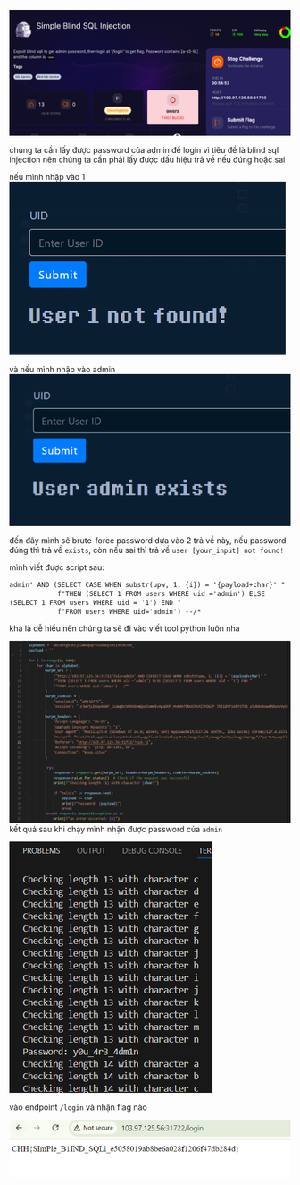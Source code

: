![image](../img/11.1.png)

chúng ta cần lấy được password của admin để login
vì tiêu đề là blind sql injection nên chúng ta cần phải lấy được dấu hiệu trả về nếu đúng hoặc sai

nếu mình nhập vào 1
![image](../img/11.2.png)

và nếu mình nhập vào admin
![image](../img/11.3.png)

đến đây mình sẽ brute-force password dựa vào 2 trả về này, nếu password đúng thì trả về `exists`, còn nếu sai thì trả về `user [your_input] not found!`

mình viết được script sau:
```
admin' AND (SELECT CASE WHEN substr(upw, 1, {i}) = '{payload+char}' "
            f"THEN (SELECT 1 FROM users WHERE uid ='admin') ELSE (SELECT 1 FROM users WHERE uid = '1') END "
            f"FROM users WHERE uid='admin') --/*
```

khá là dễ hiểu nên chúng ta sẽ đi vào viết tool python luôn nha

![image](../img/11.4.png)
kết quả sau khi chạy mình nhận được password của `admin`

![image](../img/11.5.png)

vào endpoint `/login` và nhận flag nào

![image](../img/11.6.png)




